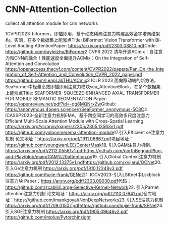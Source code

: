 # CNN-Attention-Collection
collect all attention module for cnn networks

1CVPR2023-biformer，即插即用，基于动态稀疏注意力构建高效金字塔网络架构。实测，在多个数据集上能涨点​
Title: BiFormer: Vision Transformer with Bi-Level Routing Attention​
Paper: https://arxiv.org/pdf/2303.08810.pdf​
Code:  https://github.com/rayleizhu/BiFormer​
​
2 CVPR 2022 清华开源ACmix：自注意力和CNN的融合！性能速度全面提升​
ACMix：On the Integration of Self-Attention and Convolution​
https://openaccess.thecvf.com/content/CVPR2022/papers/Pan_On_the_Integration_of_Self-Attention_and_Convolution_CVPR_2022_paper.pdf​
https://github.com/LeapLabTHU/ACmix​
3 ICLR 2023 面向移动端的新方法，SeaFormer中轻量高效即插即用注意力模块sea_AttentionBlock，在多个数据集上能涨点​
Title: SEAFORMER: SQUEEZE-ENHANCED AXIAL TRANSFORMER FOR MOBILE SEMANTIC SEGMENTATION​
Paper: https://openreview.net/pdf?id=-qg8MQNrxZw​
Github: https://anonymous.4open.science/r/SeaFormer_anonymous-5C8C​
​
4 ICASSP2023-全新注意力机制EMA，基于跨空间学习的高效多尺度注意力​
Efficient Multi-Scale Attention Module with Cross-Spatial Learning​
https://arxiv.org/vc/arxiv/papers/2305/2305.13563v1.pdf​
https://github.com/yoloonme/ema-attention-module​
​
17.引入Efficient se注意力机制​
论文地址：https://arxiv.org/pdf/1911.06667.pdf​
项目地址：https://github.com/youngwanLEE/CenterMask​
​
18. 引入GAM注意力机制.​
https://arxiv.org/pdf/2112.05561v1.pdf​
https://github.com/northBeggar/Plug-and-Play/blob/main/GAM%20attention.py​
​
19. 引入Global Context注意力机制​
https://arxiv.org/pdf/2012.13375v1.pdf​
https://github.com/xvjiarui/GCNet​
​
20. 引入Ge注意力机制​
https://arxiv.org/pdf/1810.12348v3.pdf​
https://github.com/hujie-frank/GENet​
​
21. ICCV2023-引入LSKnet中Lskblock注意力块​
Paper：https://arxiv.org/pdf/2303.09030.pdf​
代码：https://github.com/zcablii/Large-Selective-Kernel-Network​
​
22. 引入Parnet attention注意力机制​
论文地址：https://arxiv.org/pdf/2110.07641.pdf​
仓库地址：https://github.com/imankgoyal/NonDeepNetworks​
​
23. 引入SE注意力机制​
https://arxiv.org/pdf/1709.01507.pdf​
https://github.com/hujie-frank/SENet​
​
24. 引入SGE注意力机制​
https://arxiv.org/pdf/1905.09646v2.pdf​
https://github.com/implus/PytorchInsight
